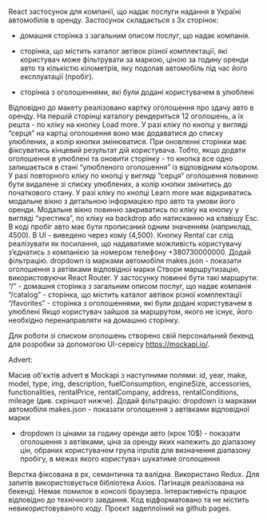 React застосунок для компанії, що надає послуги надання в Україні автомобілів в
оренду. Застосунок складається з 3х сторінок:

- домашня сторінка з загальним описом послуг, що надає компанія.

- сторінка, що містить каталог автівок різної комплектації, які користувач може
  фільтрувати за маркою, ціною за годину оренди авто та кількістю кілометрів,
  яку подолав автомобіль під час його експлуатації (пробіг).

- сторінка з оголошеннями, які були додані користувачем в улюблені

Відповідно до макету реалізовано картку оголошення про здачу авто в оренду. На
першій сторінці каталогу рендериться 12 оголошень, а їх решта - по кліку на
кнопку Load more. У разі кліку по кнопці у вигляді “серця” на картці оголошення
воно має додаватися до списку улюблених, а колір кнопки змінюватися. При
оновленні сторінки має фіксуватись кінцевий результат дій користувача. Тобто,
якщо додати оголошення в улюблені та оновити сторінку - то кнопка все одно
залишається в стані “улюбленого оголошення” із відповідним кольором. У разі
повторного кліку по кнопці у вигляді “серця” оголошення повинно бути видалене зі
списку улюблених, а колір кнопки змінитись до початкового стану. У разі кліку по
кнопці Learn more має відкриватись модальне вікно з детальною інформацією про
авто та умови його оренди. Модальне вікно повинно закриватись по кліку на кнопку
у вигляді “хрестика”, по кліку на backdrop або натисканню на клавішу Esc. В коді
пробіг авто має бути прописаний одним значенням (наприклад, 4500). В UI -
виведено через кому (4,500). Кнопку Rental car слід реалізувати як посилання, що
надаватиме можливість користувачу зʼєднатись з компанією за номером телефону
+380730000000. Додай фільтрацію. dropdown із марками автомобіля makes.json -
показати оголошення з автівками відповідної марки Створи маршрутизацію,
використовуючи React Router. У застосунку повинні бути такі маршрути: “/” -
домашня сторінка з загальним описом послуг, що надає компанія “/catalog” -
сторінка, що містить каталог автівок різної комплектації “/favorites” - сторінка
з оголошеннями, які були додані користувачем в улюблені Якщо користувач зайшов
за маршрутом, якого не існує, його необхідно перенаправляти на домашню сторінку.

Для роботи зі списком оголошень створено свій персональний бекенд для розробки
за допомогою UI-сервісу https://mockapi.io/.

Advert:

Масив об'єктів advert в Mockapi з наступними полями: id, year, make, model,
type, img, description, fuelConsumption, engineSize, accessories,
functionalities, rentalPrice, rentalCompany, address, rentalConditions, mileage
(див. скріншот нижче). Додай фільтрацію: dropdown із марками автомобіля
makes.json - показати оголошення з автівками відповідної марки

- dropdown із цінами за годину оренди авто (крок 10$) - показати оголошення з
  автівками, ціна за оренду яких належить до діапазону цін, обраних користувачем
  група inputів для визначення діапазону пробігу, в межах якого користувач
  шукатиме оголошення

Верстка фіксована в рх, семантична та валідна. Використано Redux. Для запитів
використовується бібліотека Axios. Пагінація реалізована на бекенді. Немає
помилок в консолі браузера. Інтерактивність працює відповідно до технічного
завдання. Код відформатовано та не містить невикористовуваного коду. Проєкт
задеплоїний на github pages.
